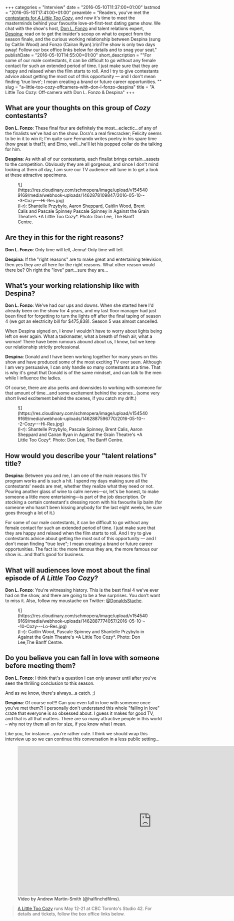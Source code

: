 +++
categories = "Interview"
date = "2016-05-10T11:37:00+01:00"
lastmod = "2016-05-10T17:41:00+01:00"
preamble = "Readers, you've met the [contestants for *A Little Too Cozy*](/meet-the-contestants-of-a-little-too-cozy/), and now it's time to meet the masterminds behind your favourite love-at-first-text dating game show. We chat with the show's host, [Don L. Fonzo](/scene/people/cairan-ryan/) and talent relations expert, [Despina](/scene/people/caitlin-wood/); read on to get the insider's scoop on what to expect from the season finale, and the curious working relationship between Despina (sung by Caitlin Wood) and Fonzo (Cairan Ryan).\n\nThe show is only two days away! Follow our box office links below for details and to snag your seat."
publishDate = "2016-05-10T14:55:00+01:00"
short_description = "\"For some of our male contestants, it can be difficult to go without any female contact for such an extended period of time. I just make sure that they are happy and relaxed when the film starts to roll. And I try to give contestants advice about getting the most out of this opportunity — and I don't mean finding 'true love'; I mean creating a brand or future career opportunities. \""
slug = "a-little-too-cozy-offcamera-with-don-l-fonzo-despina"
title = "A Little Too Cozy: Off-camera with Don L. Fonzo &amp; Despina"
+++

## What are your thoughts on this group of *Cozy* contestants? 

**Don L. Fonzo**: These final four are definitely the most...eclectic...of any of the finalists we've had on the show. Dora's a real firecracker; Felicity seems to be in it to win it; I'm quite sure Fernando writes poetry in his spare time (how great is that?); and Elmo, well...he'll let his popped collar do the talking for him. 

**Despina**: As with all of our contestants, each finalist brings certain...assets to the competition. Obviously they are all gorgeous, and since I don't mind looking at them all day, I am sure our TV audience will tune in to get a look at these attractive specimens. 

<figure data-type="image">
![](https://res.cloudinary.com/schmopera/image/upload/v1545409169/media/webhook-uploads/1462878109847/2016-05-10---3-Cozy---Hi-Res.jpg)<figcaption>(l-r): Shantelle Przybylo, Aaron Sheppard, Caitlin Wood, Brent Calis and Pascale Spinney Pascale Spinney in Against the Grain Theatre’s *A Little Too Cozy*. Photo: Don Lee, The Banff Centre.</figcaption>
</figure>

## Are they in this for the right reasons?

**Don L. Fonzo**: Only time will tell, Jenna!  Only time will tell.

**Despina**: If the "right reasons" are to make great and entertaining television, then yes they are all here for the right reasons. What other reason would there be? Oh right the "love" part...sure they are...

## What’s your working relationship like with Despina?

**Don L. Fonzo**: We've had our ups and downs. When she started here I'd already been on the show for 4 years, and my last floor manager had just been fired for forgetting to turn the lights off after the final taping of season 4 (we got an electricity bill for $475,838). Season 5 was almost cancelled. 

When Despina signed on, I know I wouldn't have to worry about lights being left on ever again. What a taskmaster, what a breath of fresh air, what a woman! There have been rumours abound about us, I know, but we keep our relationship strictly professional.

**Despina**: Donald and I have been working together for many years on this show and have produced some of the most exciting TV ever seen. Although I am very persuasive, I can only handle so many contestants at a time. That is why it's great that Donald is of the same mindset, and can talk to the men while I influence the ladies. 

Of course, there are also perks and downsides to working with someone for that amount of time...and some excitement behind the scenes...(some very short lived excitement behind the scenes, if you catch my drift.)

<figure data-type="image">
![](https://res.cloudinary.com/schmopera/image/upload/v1545409169/media/webhook-uploads/1462887596770/2016-05-10---2-Cozy---Hi-Res.jpg)<figcaption>(l-r): Shantelle Przybylo, Pascale Spinney, Brent Calis, Aaron Sheppard and Cairan Ryan in Against the Grain Theatre's *A Little Too Cozy*. Photo: Don Lee, The Banff Centre.</figcaption>
</figure>

## How would you describe your "talent relations" title?

**Despina**: Between you and me, I am one of the main reasons this TV program works and is such a hit. I spend my days making sure all the contestants' needs are met, whether they realize what they need or not. Pouring another glass of wine to calm nerves—or, let's be honest, to make someone a little more entertaining—is part of the job description. Or stocking a certain contestant's dressing room with his favourite lip balm (for someone who hasn't been kissing anybody for the last eight weeks, he sure goes through a lot of it.) 

For some of our male contestants, it can be difficult to go without any female contact for such an extended period of time. I just make sure that they are happy and relaxed when the film starts to roll. And I try to give contestants advice about getting the most out of this opportunity — and I don't mean finding "true love"; I mean creating a brand or future career opportunities. The fact is: the more famous they are, the more famous our show is...and that’s good for business.

## What will audiences love most about the final episode of *A Little Too Cozy*?

**Don L. Fonzo**: You're witnessing history. This is the best final 4 we've ever had on the show, and there are going to be a few surprises. You don't want to miss it. Also, follow my moustache on Twitter: [@DonaldsStache](https://twitter.com/DonaldsStache).

<figure data-type="image">
![](https://res.cloudinary.com/schmopera/image/upload/v1545409169/media/webhook-uploads/1462887774057/2016-05-10---10-Cozy---Lo-Res.jpg)<figcaption>(l-r): Caitlin Wood, Pascale Spinney and Shantelle Przybylo in Against the Grain Theatre's *A Little Too Cozy*. Photo: Don Lee,The Banff Centre.</figcaption>
</figure>

## Do you believe you can fall in love with someone before meeting them?

**Don L. Fonzo**: I think that's a question I can only answer until after you've seen the thrilling conclusion to this season. 

And as we know, there's always...a catch. ;) 

**Despina**: Of course not!!! Can you even fall in love with someone once you've met them?! I personally don't understand this whole "falling in love" craze that everyone is so obsessed about. I guess it makes for good TV, and that is all that matters. There are so many attractive people in this world – why not try them all on for size, if you know what I mean. 

Like you, for instance...you're rather cute. I think we should wrap this interview up so we can continue this conversation in a less public setting...

<figure data-type="video">
<iframe width="854" height="480" src="https://www.youtube.com/embed/HB_GQ_JPk1g" frameborder="0" allowfullscreen></iframe>
<figcaption>Video by Andrew Martin-Smith (@halfinchdfilms).</figcaption>
</figure>

>[A Little Too Cozy](http://againstthegraintheatre.com/a-little-too-cozy/) runs May 12-21 at CBC Toronto's Studio 42. For details and tickets, follow the box office links below.
